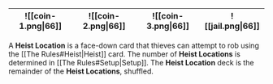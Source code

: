 |![[coin-1.png\|66]]|![[coin-2.png\|66]]|![[coin-3.png\|66]]|![[jail.png\|66]]|
|-|-|-|-|

A **Heist  Location** is a face-down card that thieves can attempt to rob using the [[The Rules#Heist|Heist]] card. The number of **Heist Locations** is determined in [[The Rules#Setup|Setup]]. The **Heist Location** deck is the remainder of the **Heist Locations**, shuffled.